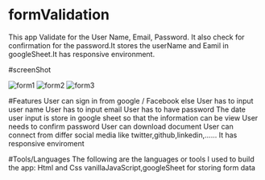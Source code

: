 # formValidation
This app Validate for the User Name, Email, Password. It also check for confirmation for the password.It stores the userName and Eamil in googleSheet.It has responsive environment.

#screenShot

![form1](https://user-images.githubusercontent.com/29287817/227903930-0b0d1fd1-b141-4a5b-a8d2-317ca2e0af67.JPG)
![form2](https://user-images.githubusercontent.com/29287817/227903954-e2c4d266-7e60-4035-878a-1824c8e6423b.JPG)
![form3](https://user-images.githubusercontent.com/29287817/227903965-11b0a775-2540-40e6-b79e-28d5faba8197.JPG)

#Features
User can sign in from google / Facebook else
User has to input user name 
User has to input email 
User has to have password 
The date user input is store in google sheet so that the information can be view 
User needs to confirm password
User can download document 
User can connect from differ social media like twitter,github,linkedin,......
It has responsive enviroment

#Tools/Languages
The following are the languages or tools I used to build the app: 
Html and Css vanillaJavaScript,googleSheet for storing form  data
